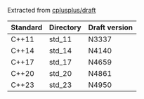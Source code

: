 
Extracted from [cplusplus/draft](https://github.com/cplusplus/draft)

|Standard | Directory | Draft version|
|---------|-----------|--------------|
| C++11   | std_11    | N3337        |
| C++14   | std_14    | N4140        |
| C++17   | std_17    | N4659        |
| C++20   | std_20    | N4861        |
| C++23   | std_23    | N4950        |
